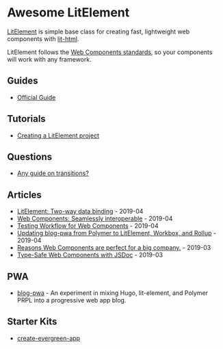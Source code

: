 # Awesome LitElement

[LitElement](https://github.com/polymer/lit-element) is simple base class for creating fast, lightweight web components with [lit-html](https://github.com/polymer/lit-html).

LitElement follows the [Web Components standards](https://github.com/w3c/webcomponents), so your components will work with any framework.

## Guides

- [Official Guide](https://lit-element.polymer-project.org/guide)

## Tutorials

- [Creating a LitElement project](https://vaadin.com/tutorials/lit-element)

## Questions

- [Any guide on transitions?](https://github.com/Polymer/lit-element/issues/653)

## Articles

- [LitElement: Two-way data binding](https://medium.com/collaborne-engineering/litelement-two-way-data-binding-48aec4692f7e) - 2019-04
- [Web Components: Seamlessly interoperable](https://medium.com/@sergicontre/web-components-seamlessly-interoperable-82efd6989ca4) - 2019-04
- [Testing Workflow for Web Components](https://dev.to/open-wc/testing-workflow-for-web-components-g73) - 2019-04
- [Updating blog-pwa from Polymer to LitElement, Workbox, and Rollup](https://justinribeiro.com/chronicle/2019/04/11/updating-blog-pwa-from-polymer-to-litelement-workbox-and-rollup/) - 2019-04
- [Reasons Web Components are perfect for a big company.](https://medium.com/@sergicontre/reasons-web-components-are-perfect-for-a-big-company-28790d712ad5) - 2019-03
- [Type-Safe Web Components with JSDoc](https://dev.to/dakmor/type-safe-web-components-with-jsdoc-4icf) - 2019-03

## PWA

- [blog-pwa](https://github.com/justinribeiro/blog-pwa) - An experiment in mixing Hugo, lit-element, and Polymer PRPL into a progressive web app blog.

## Starter Kits

- [create-evergreen-app](https://github.com/ProjectEvergreen/create-evergreen-app)

